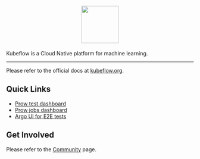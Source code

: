 <h1 align="center">
	<br>
    <img src="https://www.kubeflow.org/images/logo.svg" width="100">
	<br>
</h1>
Kubeflow is a Cloud Native platform for machine learning.

---
Please refer to the official docs at [kubeflow.org](http://kubeflow.org).


## Quick Links
* [Prow test dashboard](https://k8s-testgrid.appspot.com/sig-big-data)
* [Prow jobs dashboard](https://prow.k8s.io/?repo=kubeflow%2Fkubeflow)
* [Argo UI for E2E tests](http://testing-argo.kubeflow.org)

## Get Involved
Please refer to the [Community](https://www.kubeflow.org/docs/about/community/) page.

